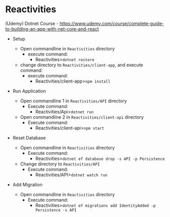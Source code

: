 # Reactivities

(Udemy) Dotnet Course - https://www.udemy.com/course/complete-guide-to-building-an-app-with-net-core-and-react

- Setup
  - Open commandline in `Reactivities` directory
    - execute command:
      - Reactivities>`dotnet restore`
  - change directory to `Reactivities/client-app`, and execute command:
    - execute command:
      - Reactivities/client-app>`npm install`

- Run Application
  - Open commandline 1 in `Reactivities/API` directory
    - Execute command:
      - Reactivities/Api>`dotnet run`
  - Open commandline 2 in `Reactivities/client-api` directory
    - Execute command:
      - Reactivities/client-api>`npm start`

- Reset Database
  - Open commandline in `Reactivities` directory
    - Execute command:
      - Reactivities>`dotnet ef database drop -s API -p Persistence`
  - Change directory to `Reactivities/API`
    - Execute command:
      - Reactivities/API>`dotnet watch run`

- Add Migration
  - Open commandline in `Reactivities` directory
    - Execute command:
      - Reactivities>`dotnet ef migrations add IdentityAdded -p Persistence -s API`

